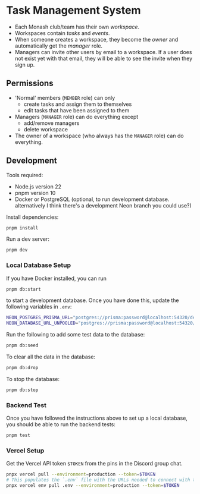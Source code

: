 # Task Management System

- Each Monash club/team has their own _workspace_.
- Workspaces contain _tasks_ and _events_.
- When someone creates a workspace, they become the _owner_ and automatically get the _manager_ role.
- Managers can invite other users by email to a workspace. If a user does not exist yet with that email, they will be able to see the invite when they sign up.

## Permissions

- 'Normal' members (`MEMBER` role) can only
  - create tasks and assign them to themselves
  - edit tasks that have been assigned to them
- Managers (`MANAGER` role) can do everything except
  - add/remove managers
  - delete workspace
- The owner of a workspace (who always has the `MANAGER` role) can do everything.

## Development

Tools required:

- Node.js version 22
- pnpm version 10
- Docker or PostgreSQL (optional, to run development database. alternatively I think there's a development Neon branch you could use?)

Install dependencies:

```sh
pnpm install
```

Run a dev server:

```sh
pnpm dev
```

### Local Database Setup

If you have Docker installed, you can run

```sh
pnpm db:start
```

to start a development database. Once you have done this, update the following variables in `.env`:

```sh
NEON_POSTGRES_PRISMA_URL="postgres://prisma:password@localhost:54320/dev"
NEON_DATABASE_URL_UNPOOLED="postgres://prisma:password@localhost:54320/dev"
```

Run the following to add some test data to the database:

```sh
pnpm db:seed
```

To clear all the data in the database:

```sh
pnpm db:drop
```

To stop the database:

```sh
pnpm db:stop
```

### Backend Test

Once you have followed the instructions above to set up a local database, you should be able to run the backend tests:

```sh
pnpm test
```

### Vercel Setup

Get the Vercel API token `$TOKEN` from the pins in the Discord group chat.

```sh
pnpx vercel pull --environment=production --token=$TOKEN
# This populates the `.env` file with the URLs needed to connect with the database, etc.
pnpx vercel env pull .env --environment=production --token=$TOKEN
```
